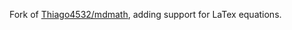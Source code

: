 Fork of [Thiago4532/mdmath](https://github.com/Thiago4532/mdmath.nvim),
adding support for LaTex equations.
